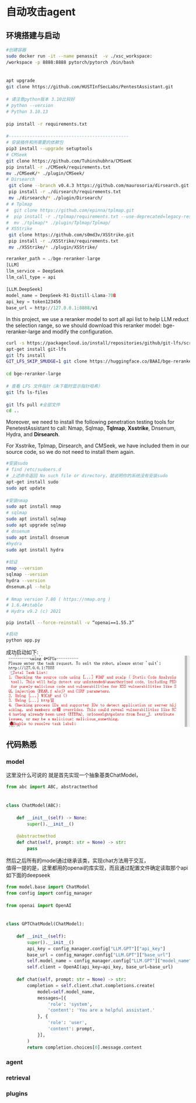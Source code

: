 <!--
 * @Author: coffeecat
 * @Date: 2025-03-04 16:53:48
 * @LastEditors: Do not edit
 * @LastEditTime: 2025-03-05 14:24:40
-->
# 自动攻击agent

## 环境搭建与启动

```bash
#创建容器
sudo docker run -it --name penassit  -v ./xsc_workspace:
/workspace -p 8888:8888 pytorch/pytorch /bin/bash


apt upgrade
git clone https://github.com/HUSTInfSecLabs/PentestAssistant.git

# 请注意python版本 3.10比较好
# python --version
# Python 3.10.13

pip install -r requirements.txt 

#----------------------------------------------
# 安装插件和所需要的依赖包
pip3 install --upgrade setuptools
# CMSeek
git clone https://github.com/Tuhinshubhra/CMSeeK
pip install -r ./CMSeek/requirements.txt
mv ./CMSeeK/* ./plugin/CMSeek/
# Dirsearch
 git clone --branch v0.4.3 https://github.com/maurosoria/dirsearch.git
 pip install -r ./dirsearch/requirements.txt
 mv ./dirsearch/* ./plugin/Dirsearch/
# # Tplmap
#  git clone https://github.com/epinna/tplmap.git
#  pip install -r ./tplmap/requirements.txt --use-deprecated=legacy-resolver
#  mv ./tplmap/* ./plugin/Tplmap/Tplmap/
# XSStrike
 git clone https://github.com/s0md3v/XSStrike.git
 pip install -r ./XSStrike/requirements.txt
 mv ./XSStrike/* ./plugin/XSStrike/

```

```python
reranker_path = ./bge-reranker-large
[LLM]
llm_service = DeepSeek
llm_call_type = api

[LLM.DeepSeek]
model_name = DeepSeek-R1-Distill-Llama-70B
api_key = token123456
base_url = http://127.0.0.1:8888/v1
```

In this project, we use a reranker model to sort all api list to help LLM reduct the selection range, so we should download this reranker model: bge-reranker-large and modify the configuration.

```bash
curl -s https://packagecloud.io/install/repositories/github/git-lfs/script.deb.sh 
apt-get install git-lfs
git lfs install
GIT_LFS_SKIP_SMUDGE=1 git clone https://huggingface.co/BAAI/bge-reranker-large

cd bge-reranker-large

# 查看 LFS 文件指针（未下载时显示指针哈希）
git lfs ls-files

git lfs pull #全部文件
cd ..

```

Moreover, we need to install the following penetration testing tools for PenetestAssistant to call: Nmap, Sqlmap, **Tqlmap**, **Xsstrike**,  Dnsenum, Hydra, and **Dirsearch**. 

For Xsstrike, Tplmap, Dirsearch, and CMSeek, we have included them in our source code, so we do not need to install them again.




```bash
#安装sudo
# find /etc/sudoers.d
# 上述命令返回 No such file or directory，就说明你的系统没有安装sudo
apt-get install sudo
sudo apt update

#安装nmap
sudo apt install nmap
# sqlmap
sudo apt install sqlmap
sudo apt upgrade sqlmap
# dnsenum
sudo apt install dnsenum
#hydra
sudo apt install hydra

#验证
nmap --version 
sqlmap --version
hydra --version
dnsenum.pl --help

# Nmap version 7.80 ( https://nmap.org )
# 1.6.4#stable
# Hydra v9.2 (c) 2021

```


```bash
pip install --force-reinstall -v “openai==1.55.3”
```



```python
#启动
python app.py
```

成功启动如下:
![alt text](assets/pentestAssistant/image.png)



## 代码熟悉

### model
这里没什么可说的
就是首先实现一个抽象基类ChatModel，
```python
from abc import ABC, abstractmethod


class ChatModel(ABC):

    def __init__(self) -> None:
        super().__init__()

    @abstractmethod
    def chat(self, prompt: str = None) -> str:
        pass

```
然后之后所有的model通过继承该类，实现chat方法用于交互，  
值得一提的是，这里都用的openai的库实现，而且通过配置文件确定读取那个api   
如下面的deepseek
```python
from model.base import ChatModel
from config import config_manager

from openai import OpenAI


class GPTChatModel(ChatModel):

    def __init__(self):
        super().__init__()
        api_key = config_manager.config["LLM.GPT"]["api_key"]
        base_url = config_manager.config["LLM.GPT"]["base_url"]
        self.model_name = config_manager.config["LLM.GPT"]["model_name"]
        self.client = OpenAI(api_key=api_key, base_url=base_url)

    def chat(self, prompt: str = None) -> str:
        completion = self.client.chat.completions.create(
            model=self.model_name,
            messages=[{
                'role': 'system',
                'content': 'You are a helpful assistant.'
            }, {
                'role': 'user',
                'content': prompt,
            }],
        )
        return completion.choices[0].message.content

```



### agent



### retrieval

### plugins
